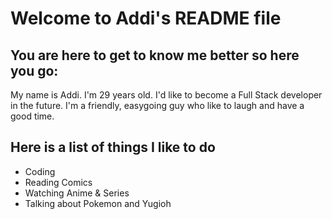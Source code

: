 # Welcome to Addi's README file

## You are here to get to know me better so here you go:

My name is Addi. I'm 29 years old. I'd like to become a Full Stack developer in
the future. I'm a friendly, easygoing guy who like to laugh and have a good
time.

## Here is a list of things I like to do

- Coding
- Reading Comics
- Watching Anime & Series
- Talking about Pokemon and Yugioh
